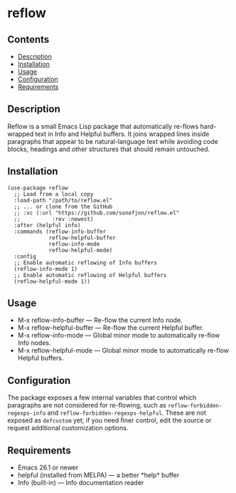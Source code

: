# reflow

## Contents

- [Description](#description)
- [Installation](#installation)
- [Usage](#usage)
- [Configuration](#configuration)
- [Requirements](#requirements)

## Description

Reflow is a small Emacs Lisp package that automatically re-flows
hard-wrapped text in Info and Helpful buffers. It joins wrapped lines inside
paragraphs that appear to be natural-language text while avoiding code
blocks, headings and other structures that should remain untouched.

## Installation

```elisp
(use-package reflow
  ;; Load from a local copy
  :load-path "/path/to/reflow.el"
  ;; ... or clone from the GitHub
  ;; :vc (:url "https://github.com/sonofjon/reflow.el"
  ;;          :rev :newest)
  :after (helpful info)
  :commands (reflow-info-buffer
             reflow-helpful-buffer
             reflow-info-mode
             reflow-helpful-mode)
  :config
  ;; Enable automatic reflowing of Info buffers
  (reflow-info-mode 1)
  ;; Enable automatic reflowing of Helpful buffers
  (reflow-helpful-mode 1))
```

## Usage

- M-x reflow-info-buffer — Re-flow the current Info node.
- M-x reflow-helpful-buffer — Re-flow the current Helpful buffer.
- M-x reflow-info-mode — Global minor mode to automatically re-flow
  Info nodes.
- M-x reflow-helpful-mode — Global minor mode to automatically re-flow
  Helpful buffers.

## Configuration

The package exposes a few internal variables that control which paragraphs
are not considered for re-flowing, such as `reflow-forbidden-regexps-info`
and `reflow-forbidden-regexps-helpful`. These are not exposed as `defcustom`
yet; if you need finer control, edit the source or request additional
customization options.

## Requirements

- Emacs 26.1 or newer
- helpful (installed from MELPA) — a better \*help\* buffer
- Info (built-in) — Info documentation reader
